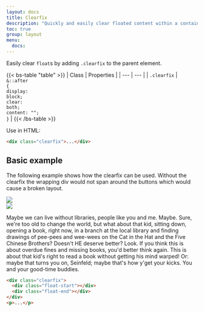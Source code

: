 ```yaml
---
layout: docs
title: Clearfix
description: "Quickly and easily clear floated content within a container."
toc: true
group: layout
menu:
  docs:    
---
```


Easily clear `float`s by adding `.clearfix` to the parent element.

{{< bs-table "table" >}}
| Class | Properties |
| --- | --- |
| `.clearfix` | <code>&::after {<br/><span class="ms-3">display: block;</span><br/><span class="ms-3">clear: both;</span><br/><span class="ms-3">content: "";</span><br/>}</code> |
{{< /bs-table >}}

Use in HTML:

```html
<div class="clearfix">...</div>
```

## Basic example

The following example shows how the clearfix can be used. Without the clearfix the wrapping div would not span around the buttons which would cause a broken layout.

<div class="bd-example">
  <div class="clearfix">
    <div class="float-start mb-3">
      <div class="ratio ratio-16x9" style="width: 176px;">
        <img class="img-fluid rounded" src="https://images.unsplash.com/photo-1554629947-334ff61d85dc?ixid=MnwxMjA3fDB8MHxwaG90by1wYWdlfHx8fGVufDB8fHx8&ixlib=rb-1.2.1&auto=format&fit=crop&w=320&q=80" />
      </div>
    </div>
    <div class="float-end mb-3">
      <div class="ratio ratio-16x9" style="width:256px;">
        <img class="img-fluid rounded" src="https://images.unsplash.com/photo-1554629947-334ff61d85dc?ixid=MnwxMjA3fDB8MHxwaG90by1wYWdlfHx8fGVufDB8fHx8&ixlib=rb-1.2.1&auto=format&fit=crop&w=320&q=80" />
      </div>
    </div>
  </div>
  <p>Maybe we can live without libraries, people like you and me. Maybe. Sure, we're too old to change the world, but what about that kid, sitting down, opening a book, right now, in a branch at the local library and finding drawings of pee-pees and wee-wees on the Cat in the Hat and the Five Chinese Brothers? Doesn't HE deserve better? Look. If you think this is about overdue fines and missing books, you'd better think again. This is about that kid's right to read a book without getting his mind warped! Or: maybe that turns you on, Seinfeld; maybe that's how y'get your kicks. You and your good-time buddies.
  </p>
</div>

```html
<div class="clearfix">
  <div class="float-start"></div>
  <div class="float-end"></div>
</div>
<p>...</p>
```